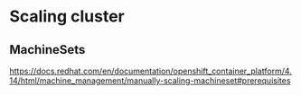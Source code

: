 # Scaling cluster


## MachineSets

https://docs.redhat.com/en/documentation/openshift_container_platform/4.14/html/machine_management/manually-scaling-machineset#prerequisites
